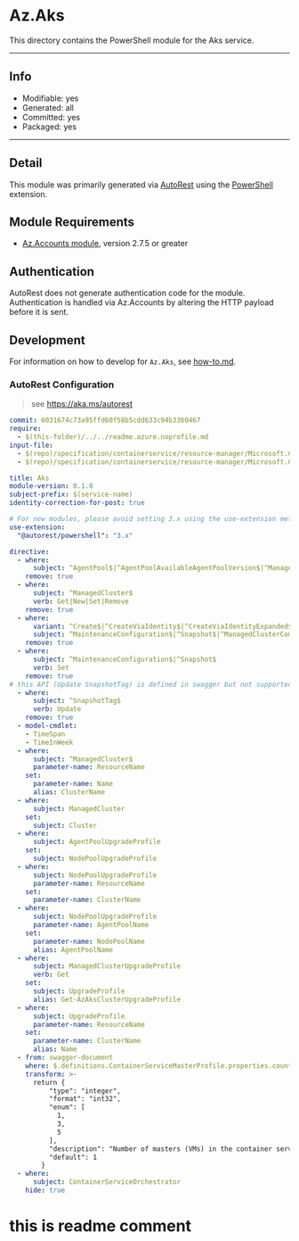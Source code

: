 <!-- region Generated -->
# Az.Aks
This directory contains the PowerShell module for the Aks service.

---
## Info
- Modifiable: yes
- Generated: all
- Committed: yes
- Packaged: yes

---
## Detail
This module was primarily generated via [AutoRest](https://github.com/Azure/autorest) using the [PowerShell](https://github.com/Azure/autorest.powershell) extension.

## Module Requirements
- [Az.Accounts module](https://www.powershellgallery.com/packages/Az.Accounts/), version 2.7.5 or greater

## Authentication
AutoRest does not generate authentication code for the module. Authentication is handled via Az.Accounts by altering the HTTP payload before it is sent.

## Development
For information on how to develop for `Az.Aks`, see [how-to.md](how-to.md).
<!-- endregion -->

### AutoRest Configuration
> see https://aka.ms/autorest

``` yaml
commit: 6031674c73a95ffd60f58b5cdd633c94b3360467
require:
  - $(this-folder)/../../readme.azure.noprofile.md
input-file:
  - $(repo)/specification/containerservice/resource-manager/Microsoft.ContainerService/aks/stable/2023-02-01/managedClusters.json
  - $(repo)/specification/containerservice/resource-manager/Microsoft.ContainerService/aks/stable/2019-08-01/location.json

title: Aks
module-version: 0.1.0
subject-prefix: $(service-name)
identity-correction-for-post: true

# For new modules, please avoid setting 3.x using the use-extension method and instead, use 4.x as the default option
use-extension:
  "@autorest/powershell": "3.x"

directive:
  - where:
      subject: ^AgentPool$|^AgentPoolAvailableAgentPoolVersion$|^ManagedClusterAccessProfile$|^ManagedClusterAdminCredentials$|^ManagedClusterMonitoringUserCredentials$|^ManagedClusterUserCredentials$|^PrivateEndpointConnection$|^PrivateLinkResource$|^ResolvePrivateLinkServiceId$|^RotateManagedClusterCertificate$|^ManagedClusterAadProfile$|^ManagedClusterServicePrincipalProfile$|^AgentPoolNodeImageVersion$|^ManagedClusterTag$
    remove: true
  - where:
      subject: ^ManagedCluster$
      verb: Get|New|Set|Remove
    remove: true
  - where:
      variant: ^Create$|^CreateViaIdentity$|^CreateViaIdentityExpanded$|^Update$|^UpdateViaIdentity$|^Run$|^RunViaIdentity$
      subject: ^MaintenanceConfiguration$|^Snapshot$|^ManagedClusterCommand$|^SnapshotTag$
    remove: true
  - where:  
      subject: ^MaintenanceConfiguration$|^Snapshot$
      verb: Set
    remove: true
# this API (Update SnapshotTag) is defined in swagger but not supported by RP
  - where:  
      subject: ^SnapshotTag$
      verb: Update
    remove: true
  - model-cmdlet:
    - TimeSpan
    - TimeInWeek
  - where:
      subject: ^ManagedCluster$
      parameter-name: ResourceName
    set:
      parameter-name: Name
      alias: ClusterName
  - where:
      subject: ManagedCluster
    set:
      subject: Cluster
  - where:
      subject: AgentPoolUpgradeProfile
    set:
      subject: NodePoolUpgradeProfile
  - where:
      subject: NodePoolUpgradeProfile
      parameter-name: ResourceName
    set:
      parameter-name: ClusterName
  - where:
      subject: NodePoolUpgradeProfile
      parameter-name: AgentPoolName
    set:
      parameter-name: NodePoolName
      alias: AgentPoolName
  - where:
      subject: ManagedClusterUpgradeProfile
      verb: Get
    set:
      subject: UpgradeProfile
      alias: Get-AzAksClusterUpgradeProfile
  - where:
      subject: UpgradeProfile
      parameter-name: ResourceName
    set:
      parameter-name: ClusterName
      alias: Name
  - from: swagger-document
    where: $.definitions.ContainerServiceMasterProfile.properties.count
    transform: >-
      return {
          "type": "integer",
          "format": "int32",
          "enum": [
            1,
            3,
            5
          ],
          "description": "Number of masters (VMs) in the container service cluster. Allowed values are 1, 3, and 5. The default value is 1.",
          "default": 1
        }
  - where:
      subject: ContainerServiceOrchestrator
    hide: true
```

# this is readme comment
